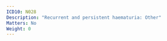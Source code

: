 ```yaml
---
ICD10: N028
Description: "Recurrent and persistent haematuria: Other"
Matters: No
Weight: 0
---
```


